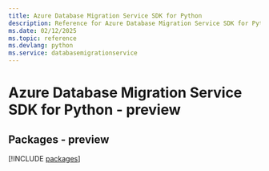 ```yaml
---
title: Azure Database Migration Service SDK for Python
description: Reference for Azure Database Migration Service SDK for Python
ms.date: 02/12/2025
ms.topic: reference
ms.devlang: python
ms.service: databasemigrationservice
---
```

# Azure Database Migration Service SDK for Python - preview
## Packages - preview
[!INCLUDE [packages](database-migration-service-index.md)]